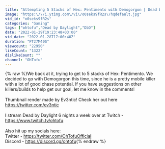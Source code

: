 ```yaml
---
title: "Attempting 5 Stacks of Hex: Pentimento with Demogorgon | Dead by Daylight Killer Builds"
image: "https:\/\/i.ytimg.com\/vi\/o0seks9fR2s\/hqdefault.jpg"
vid_id: "o0seks9fR2s"
categories: "Gaming"
tags: ["ohtofu","Dead by Daylight","DbD"]
date: "2022-01-29T19:23:48+03:00"
vid_date: "2022-01-28T17:00:40Z"
duration: "PT27M40S"
viewcount: "22950"
likeCount: "1322"
dislikeCount: ""
channel: "OhTofu"
---
```

{% raw %}We back at it, trying to get to 5 stacks of Hex: Pentimento. We decided to go with Demogorgon this time, since he is a pretty mobile killer with a lot of good chase potential. If you have suggestions on other killers/builds to help get our goal, let me know in the comments!<br /><br />Thumbnail render made by Ev3ntic! Check her out here <a rel="nofollow" target="blank" href="https://twitter.com/ev3ntic​​​​">https://twitter.com/ev3ntic​​​​</a><br /><br />I stream Dead by Daylight 6 nights a week over at Twitch  - <a rel="nofollow" target="blank" href="https://www.twitch.tv/ohtofu​​​​">https://www.twitch.tv/ohtofu​​​​</a><br /><br />Also hit up my socials here: <br />Twitter - <a rel="nofollow" target="blank" href="https://twitter.com/OhTofuOfficial​​​​">https://twitter.com/OhTofuOfficial​​​​</a><br />Discord - <a rel="nofollow" target="blank" href="https://discord.gg/ohtofu">https://discord.gg/ohtofu</a>{% endraw %}
